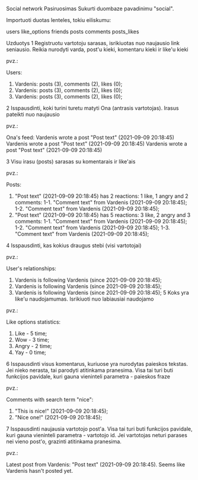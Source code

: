 Social network
Pasiruosimas
Sukurti duombaze pavadinimu "social".

Importuoti duotas lenteles, tokiu eiliskumu:

users
like_options
friends
posts
comments
posts_likes


Uzduotys
1 Registruotu vartotoju sarasas, isrikiuotas nuo naujausio link seniausio. Reikia nurodyti varda, post'u kieki, komentaru kieki ir like'u kieki

pvz.:

Users:
1. Vardenis: posts (3), comments (2), likes (0);
2. Vardenis: posts (3), comments (2), likes (0);
3. Vardenis: posts (3), comments (2), likes (0);

2 Isspausdinti, koki turini turetu matyti Ona (antrasis vartotojas). Irasus pateikti nuo naujausio

pvz.:

Ona's feed:
Vardenis wrote a post "Post text" (2021-09-09 20:18:45)
Vardenis wrote a post "Post text" (2021-09-09 20:18:45)
Vardenis wrote a post "Post text" (2021-09-09 20:18:45)



3 Visu irasu (posts) sarasas su komentarais ir like'ais

pvz.:

Posts:
1. "Post text" (2021-09-09 20:18:45) has 2 reactions: 1 like, 1 angry and 2 comments:
1-1. "Comment text" from Vardenis (2021-09-09 20:18:45);
1-2. "Comment text" from Vardenis (2021-09-09 20:18:45);
2. "Post text" (2021-09-09 20:18:45) has 5 reactions: 3 like, 2 angry and 3 comments:
1-1. "Comment text" from Vardenis (2021-09-09 20:18:45);
1-2. "Comment text" from Vardenis (2021-09-09 20:18:45);
1-3. "Comment text" from Vardenis (2021-09-09 20:18:45);


4 Isspausdinti, kas kokius draugus stebi (visi vartotojai)

pvz.:

User's relationships:
1. Vardenis is following Vardenis (since 2021-09-09 20:18:45); 
2. Vardenis is following Vardenis (since 2021-09-09 20:18:45);
3. Vardenis is following Vardenis (since 2021-09-09 20:18:45);
5 Koks yra like'u naudojamumas. Isrikiuoti nuo labiausiai naudojamo

pvz.:

Like options statistics:
1. Like - 5 time;
2. Wow - 3 time;
3. Angry - 2 time;
4. Yay - 0 time;


6 Isspausdinti visus komentarus, kuriuose yra nurodytas paieskos tekstas. Jei nieko nerasta, tai parodyti atitinkama pranesima. Visa tai turi buti funkcijos pavidale, kuri gauna vieninteli parametra - paieskos fraze

pvz.:

Comments with search term "nice":
1. "This is nice!" (2021-09-09 20:18:45);
2. "Nice one!" (2021-09-09 20:18:45);

7 Isspausdinti naujausia vartotojo post'a. Visa tai turi buti funkcijos pavidale, kuri gauna vieninteli parametra - vartotojo id. Jei vartotojas neturi parases nei vieno post'o, grazinti atitinkama pranesima.

pvz.:

Latest post from Vardenis:
"Post text" (2021-09-09 20:18:45).
Seems like Vardenis hasn't posted yet.